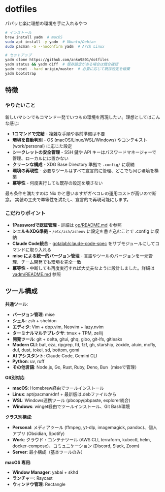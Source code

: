 # dotfiles

パパッと楽に理想の環境を手に入れるやつ

```bash
# インストール
brew install yadm  # macOS
sudo apt install -y yadm  # Ubuntu/Debian  
sudo pacman -S --noconfirm yadm  # Arch Linux

# セットアップ
yadm clone https://github.com/anko9801/dotfiles
yadm status && yadm diff  # 既存設定がある場合は競合確認
yadm reset --hard origin/master  # 必要に応じて既存設定を破棄
yadm bootstrap
```

## 特徴

### やりたいこと

新しいマシンでもコマンド一発でいつもの環境を再現したい。理想としてはこんな感じ:

- **1コマンドで完結** - 複雑な手順や事前準備は不要
- **環境を自動判別** - OS (macOS/Linux/WSL/Windows) やコンテキスト (work/personal) に応じた設定
- **シークレットの安全管理** - SSH 鍵や API キーはパスワードマネージャーで管理、ローカルには置かない
- **クリーンな構成** - XDG Base Directory 準拠で `.config/` に収納
- **環境の再現性** - 必要なツールはすべて宣言的に管理、どこでも同じ環境を構築
- **冪等性** - 何度実行しても既存の設定を壊さない

最も条件を満たすのは Nix かと思いますがガベコレの運用コストが高いので断念。
実装の工夫で冪等性を満たし、宣言的で再現可能にします。


### こだわりポイント

- **1Passwordで認証管理** - 詳細は [op/README.md](../.config/op/README.md) を参照
- **シェルもXDG準拠** - `/etc/zsh/zshenv` に設定を書き込むことで .config に収納
- **Claude Code統合** - [gotalab/claude-code-spec](https://github.com/gotalab/claude-code-spec) をサブモジュールにしてコマンドに取り入れる
- **mise による統一的バージョン管理** - 言語やツールのバージョンを一元管理、チーム開発でも環境を完全一致
- **冪等性** - 中断しても再度実行すれば大丈夫なように設計しました。詳細は [yadm/README.md](../.config/yadm/README.md) 参照

## ツール構成

**共通ツール**:
- **バージョン管理**: mise
- **シェル**: zsh + sheldon
- **エディタ**: Vim + dpp.vim, Neovim + lazy.nvim
- **ターミナルマルチプレクサ**: tmux + TPM, zellij
- **開発ツール**: git + delta, gitui, ghq, gibo, git-lfs, gitleaks
- **Modern CLI**: bat, eza, ripgrep, fd, fzf, gh, starship, zoxide, atuin, mcfly, duf, dust, tokei, sd, bottom, gomi
- **AI アシスタント**: Claude Code, Gemini CLI
- **Python**: uv, ruff
- **その他言語**: Node.js, Go, Rust, Ruby, Deno, Bun（miseで管理）

**OS別対応**:
- **macOS**: Homebrew経由でツールインストール
- **Linux**: apt/pacman/dnf + 最新版は.debファイルから
- **WSL**: Windows連携ツール (pbcopy/pbpaste, explorer統合)
- **Windows**: winget経由でツールインストール、Git Bash環境

**クラス別構成**:
- **Personal**: メディアツール (ffmpeg, yt-dlp, imagemagick, pandoc)、個人アプリ (Obsidian, Spotify)
- **Work**: クラウド・コンテナツール (AWS CLI, terraform, kubectl, helm, docker-compose)、コミュニケーション (Discord, Slack, Zoom)
- **Server**: 最小構成（基本ツールのみ）

**macOS 専用**:
- **Window Manager**: yabai + skhd
- **ランチャー**: Raycast
- **ウィンドウ管理**: Rectangle
